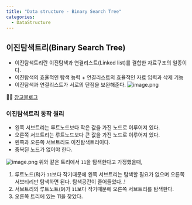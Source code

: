```yaml
---
title: "Data structure - Binary Search Tree"
categories:
  - DataStructure
---
```


## 이진탐색트리(Binary Search Tree)

- 이진탐색트리란 이진탐색과 연결리스트(Linked list)를 결합한 자료구조의 일종이다.
- 이진탐색의 효율적인 탐색 능력 + 연결리스트의 효율적인 자료 입력과 삭제 기능
- 이진탐색과 연결리스트가 서로의 단점을 보완해준다.
![image.png](https://images.velog.io/post-images/yhe228/2d9a0ba0-1b08-11ea-af97-59e7d03a8f7d/image.png)


💁‍♀️ [참고블로그](https://ratsgo.github.io/data%20structure&algorithm/2017/10/22/bst/)

### 이진탐색트리 동작 원리
- 왼쪽 서브트리는 루트노드보다 작은 값을 가진 노드로 이루어져 있다.
- 오른쪽 서브트리는 루트노드보다 큰 값을 가진 노드로 이루어져 있다.
- 왼쪽과 오른쪽 서브트리도 이진탐색트리이다.
- 중복된 노드가 없어야 한다.


![image.png](https://images.velog.io/post-images/yhe228/07fceaa0-1b0a-11ea-b4c8-d5ec753f7f37/image.png)
위와 같은 트리에서 `11`을 탐색한다고 가정했을때,  
1. 루트노드(8)가 `11`보다 작기때문에 왼쪽 서브트리는 탐색할 필요가 없으며 오른쪽 서브티리만 탐색하면 된다. 탐색공간이 줄어들었다..!
2. 서브트리의 루트노트(9)가 `11`보다 작기때문에 오른쪽 서브트리를 탐색한다.
3. 오른쪽 트리에 있는 11을 찾았다.
